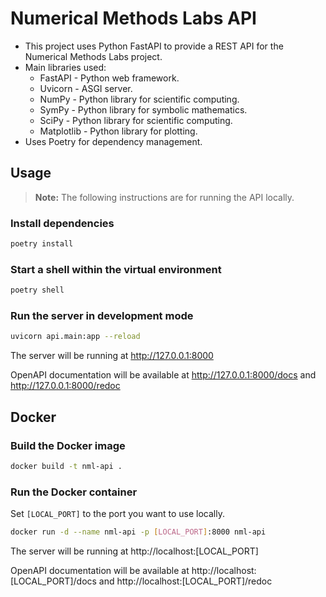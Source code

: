 # Numerical Methods Labs API

- This project uses Python FastAPI to provide a REST API for the Numerical Methods Labs project.
- Main libraries used:
  - FastAPI - Python web framework.
  - Uvicorn - ASGI server.
  - NumPy - Python library for scientific computing.
  - SymPy - Python library for symbolic mathematics.
  - SciPy - Python library for scientific computing.
  - Matplotlib - Python library for plotting.
- Uses Poetry for dependency management.

## Usage

> **Note:** The following instructions are for running the API locally.


### Install dependencies

```bash
poetry install
```

### Start a shell within the virtual environment

```bash
poetry shell
```

### Run the server in development mode

```bash
uvicorn api.main:app --reload
```

The server will be running at http://127.0.0.1:8000

OpenAPI documentation will be available at http://127.0.0.1:8000/docs and http://127.0.0.1:8000/redoc


## Docker

### Build the Docker image

```bash
docker build -t nml-api .
```

### Run the Docker container

Set `[LOCAL_PORT]` to the port you want to use locally.

```bash
docker run -d --name nml-api -p [LOCAL_PORT]:8000 nml-api
```

The server will be running at http://localhost:[LOCAL_PORT]

OpenAPI documentation will be available at http://localhost:[LOCAL_PORT]/docs and http://localhost:[LOCAL_PORT]/redoc
